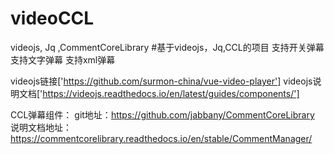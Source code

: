 # videoCCL
videojs, Jq ,CommentCoreLibrary
#基于videojs，Jq,CCL的项目
支持开关弹幕
支持文字弹幕
支持xml弹幕

videojs链接['https://github.com/surmon-china/vue-video-player']
videojs说明文档['https://videojs.readthedocs.io/en/latest/guides/components/']

CCL弹幕组件：
git地址：https://github.com/jabbany/CommentCoreLibrary
说明文档地址：https://commentcorelibrary.readthedocs.io/en/stable/CommentManager/

